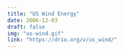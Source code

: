 ```yaml
---
title: "US Wind Energy"
date: 2006-12-03
draft: false
img: "us-wind.gif"
link: "https://drio.org/v/us_wind/"
---
```

